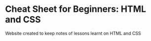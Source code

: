 # Cheat Sheet for Beginners: HTML and CSS
Website created to keep notes of lessons learnt on HTML and CSS